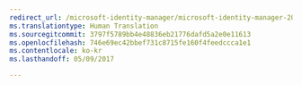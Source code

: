 ```yaml
---
redirect_url: /microsoft-identity-manager/microsoft-identity-manager-2016-upgrade-from-fim-2010-r2
ms.translationtype: Human Translation
ms.sourcegitcommit: 3797f5789bb4e48836eb21776dafd5a2e0e11613
ms.openlocfilehash: 746e69ec42bbef731c8715fe160f4feedccca1e1
ms.contentlocale: ko-kr
ms.lasthandoff: 05/09/2017

---
```


